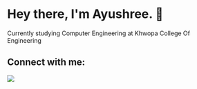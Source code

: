 # Hey there, I'm Ayushree. 👋
Currently studying Computer Engineering at Khwopa College Of Engineering

## Connect with me:
[<img src="https://img.icons8.com/fluent/48/000000/linkedin.png"/>](https://np.linkedin.com/in/ayushree-kharel-754782188)

<!-- ## Languages and Tools:
<p float="left">
    <a href="https://code.visualstudio.com/" target="_blank">
        <img src="https://img.icons8.com/color/48/000000/visual-studio-code-2019.png" width="48" height="48" style="margin-right: 10px;">
    </a>
    <a href="https://developer.mozilla.org/en-US/docs/Web/Guide/HTML/HTML5" target="_blank">
        <img src="https://img.icons8.com/color/48/000000/html-5.png" width="48" height="48" style="margin-right: 10px;">
    </a>
    <a href="https://developer.mozilla.org/en-US/docs/Web/CSS" target="_blank">
        <img src="https://img.icons8.com/color/48/000000/css3.png" width="48" height="48" style="margin-right: 10px;">
    </a>
    <a href="https://devdocs.io/c/" target="_blank">
        <img src="https://img.icons8.com/color/48/000000/c-programming.png" width="48" height="48" style="margin-right: 10px;">
    </a>
    <a href="https://isocpp.org/" target="_blank">
        <img src="https://img.icons8.com/color/48/000000/c-plus-plus-logo.png" width="48" height="48" style="margin-right: 10px;">
    </a>
    <a href="https://www.python.org/" target="_blank">
        <img src="https://img.icons8.com/color/48/000000/python.png" width="48" height="48" style="margin-right: 10px;">
    </a>
    <a href="https://jupyter.org/" target="_blank">
        <img src="https://upload.wikimedia.org/wikipedia/commons/thumb/3/38/Jupyter_logo.svg/50px-Jupyter_logo.svg.png" width="50" height="48" style="margin-right: 10px;">
    </a>
    <a href="https://www.overleaf.com/" target="_blank">
        <img src="overleaf.png" width="48" height="48"> 
    </a>
</p> -->